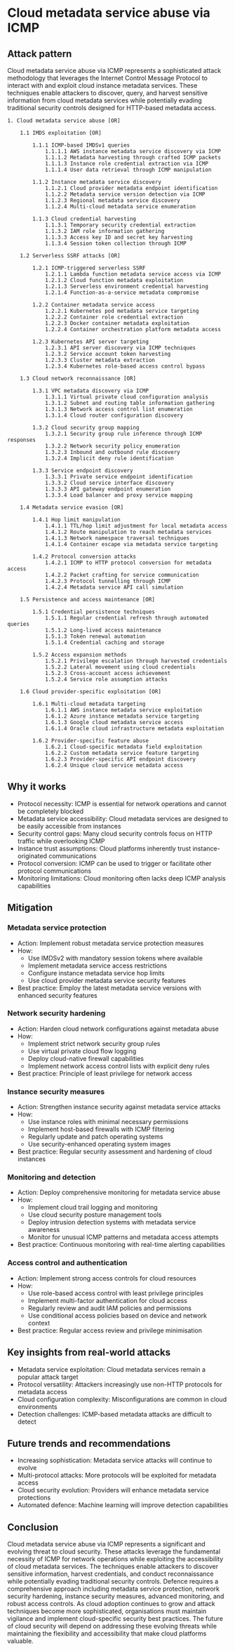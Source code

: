 # Cloud metadata service abuse via ICMP

## Attack pattern

Cloud metadata service abuse via ICMP represents a sophisticated attack methodology that leverages the Internet 
Control Message Protocol to interact with and exploit cloud instance metadata services. These techniques enable 
attackers to discover, query, and harvest sensitive information from cloud metadata services while potentially 
evading traditional security controls designed for HTTP-based metadata access.

```text
1. Cloud metadata service abuse [OR]

    1.1 IMDS exploitation [OR]
    
        1.1.1 ICMP-based IMDSv1 queries
            1.1.1.1 AWS instance metadata service discovery via ICMP
            1.1.1.2 Metadata harvesting through crafted ICMP packets
            1.1.1.3 Instance role credential extraction via ICMP
            1.1.1.4 User data retrieval through ICMP manipulation
            
        1.1.2 Instance metadata service discovery
            1.1.2.1 Cloud provider metadata endpoint identification
            1.1.2.2 Metadata service version detection via ICMP
            1.1.2.3 Regional metadata service discovery
            1.1.2.4 Multi-cloud metadata service enumeration
            
        1.1.3 Cloud credential harvesting
            1.1.3.1 Temporary security credential extraction
            1.1.3.2 IAM role information gathering
            1.1.3.3 Access key ID and secret key harvesting
            1.1.3.4 Session token collection through ICMP
            
    1.2 Serverless SSRF attacks [OR]
    
        1.2.1 ICMP-triggered serverless SSRF
            1.2.1.1 Lambda function metadata service access via ICMP
            1.2.1.2 Cloud function metadata exploitation
            1.2.1.3 Serverless environment credential harvesting
            1.2.1.4 Function-as-a-service metadata compromise
            
        1.2.2 Container metadata service access
            1.2.2.1 Kubernetes pod metadata service targeting
            1.2.2.2 Container role credential extraction
            1.2.2.3 Docker container metadata exploitation
            1.2.2.4 Container orchestration platform metadata access
            
        1.2.3 Kubernetes API server targeting
            1.2.3.1 API server discovery via ICMP techniques
            1.2.3.2 Service account token harvesting
            1.2.3.3 Cluster metadata extraction
            1.2.3.4 Kubernetes role-based access control bypass
            
    1.3 Cloud network reconnaissance [OR]
    
        1.3.1 VPC metadata discovery via ICMP
            1.3.1.1 Virtual private cloud configuration analysis
            1.3.1.2 Subnet and routing table information gathering
            1.3.1.3 Network access control list enumeration
            1.3.1.4 Cloud router configuration discovery
            
        1.3.2 Cloud security group mapping
            1.3.2.1 Security group rule inference through ICMP responses
            1.3.2.2 Network security policy enumeration
            1.3.2.3 Inbound and outbound rule discovery
            1.3.2.4 Implicit deny rule identification
            
        1.3.3 Service endpoint discovery
            1.3.3.1 Private service endpoint identification
            1.3.3.2 Cloud service interface discovery
            1.3.3.3 API gateway endpoint enumeration
            1.3.3.4 Load balancer and proxy service mapping
            
    1.4 Metadata service evasion [OR]
    
        1.4.1 Hop limit manipulation
            1.4.1.1 TTL/hop limit adjustment for local metadata access
            1.4.1.2 Route manipulation to reach metadata services
            1.4.1.3 Network namespace traversal techniques
            1.4.1.4 Container escape via metadata service targeting
            
        1.4.2 Protocol conversion attacks
            1.4.2.1 ICMP to HTTP protocol conversion for metadata access
            1.4.2.2 Packet crafting for service communication
            1.4.2.3 Protocol tunnelling through ICMP
            1.4.2.4 Metadata service API call simulation
            
    1.5 Persistence and access maintenance [OR]
    
        1.5.1 Credential persistence techniques
            1.5.1.1 Regular credential refresh through automated queries
            1.5.1.2 Long-lived access maintenance
            1.5.1.3 Token renewal automation
            1.5.1.4 Credential caching and storage
            
        1.5.2 Access expansion methods
            1.5.2.1 Privilege escalation through harvested credentials
            1.5.2.2 Lateral movement using cloud credentials
            1.5.2.3 Cross-account access achievement
            1.5.2.4 Service role assumption attacks
            
    1.6 Cloud provider-specific exploitation [OR]
    
        1.6.1 Multi-cloud metadata targeting
            1.6.1.1 AWS instance metadata service exploitation
            1.6.1.2 Azure instance metadata service targeting
            1.6.1.3 Google cloud metadata service access
            1.6.1.4 Oracle cloud infrastructure metadata exploitation
            
        1.6.2 Provider-specific feature abuse
            1.6.2.1 Cloud-specific metadata field exploitation
            1.6.2.2 Custom metadata service feature targeting
            1.6.2.3 Provider-specific API endpoint discovery
            1.6.2.4 Unique cloud service metadata access
```

## Why it works

-   Protocol necessity: ICMP is essential for network operations and cannot be completely blocked
-   Metadata service accessibility: Cloud metadata services are designed to be easily accessible from instances
-   Security control gaps: Many cloud security controls focus on HTTP traffic while overlooking ICMP
-   Instance trust assumptions: Cloud platforms inherently trust instance-originated communications
-   Protocol conversion: ICMP can be used to trigger or facilitate other protocol communications
-   Monitoring limitations: Cloud monitoring often lacks deep ICMP analysis capabilities

## Mitigation

### Metadata service protection

-   Action: Implement robust metadata service protection measures
-   How:
    -   Use IMDSv2 with mandatory session tokens where available
    -   Implement metadata service access restrictions
    -   Configure instance metadata service hop limits
    -   Use cloud provider metadata service security features
-   Best practice: Employ the latest metadata service versions with enhanced security features

### Network security hardening

-   Action: Harden cloud network configurations against metadata abuse
-   How:
    -   Implement strict network security group rules
    -   Use virtual private cloud flow logging
    -   Deploy cloud-native firewall capabilities
    -   Implement network access control lists with explicit deny rules
-   Best practice: Principle of least privilege for network access

### Instance security measures

-   Action: Strengthen instance security against metadata service attacks
-   How:
    -   Use instance roles with minimal necessary permissions
    -   Implement host-based firewalls with ICMP filtering
    -   Regularly update and patch operating systems
    -   Use security-enhanced operating system images
-   Best practice: Regular security assessment and hardening of cloud instances

### Monitoring and detection

-   Action: Deploy comprehensive monitoring for metadata service abuse
-   How:
    -   Implement cloud trail logging and monitoring
    -   Use cloud security posture management tools
    -   Deploy intrusion detection systems with metadata service awareness
    -   Monitor for unusual ICMP patterns and metadata access attempts
-   Best practice: Continuous monitoring with real-time alerting capabilities

### Access control and authentication

-   Action: Implement strong access controls for cloud resources
-   How:
    -   Use role-based access control with least privilege principles
    -   Implement multi-factor authentication for cloud access
    -   Regularly review and audit IAM policies and permissions
    -   Use conditional access policies based on device and network context
-   Best practice: Regular access review and privilege minimisation

## Key insights from real-world attacks

-   Metadata service exploitation: Cloud metadata services remain a popular attack target
-   Protocol versatility: Attackers increasingly use non-HTTP protocols for metadata access
-   Cloud configuration complexity: Misconfigurations are common in cloud environments
-   Detection challenges: ICMP-based metadata attacks are difficult to detect

## Future trends and recommendations

-   Increasing sophistication: Metadata service attacks will continue to evolve
-   Multi-protocol attacks: More protocols will be exploited for metadata access
-   Cloud security evolution: Providers will enhance metadata service protections
-   Automated defence: Machine learning will improve detection capabilities

## Conclusion

Cloud metadata service abuse via ICMP represents a significant and evolving threat to cloud security. These attacks leverage the fundamental necessity of ICMP for network operations while exploiting the accessibility of cloud metadata services. The techniques enable attackers to discover sensitive information, harvest credentials, and conduct reconnaissance while potentially evading traditional security controls. Defence requires a comprehensive approach including metadata service protection, network security hardening, instance security measures, advanced monitoring, and robust access controls. As cloud adoption continues to grow and attack techniques become more sophisticated, organisations must maintain vigilance and implement cloud-specific security best practices. The future of cloud security will depend on addressing these evolving threats while maintaining the flexibility and accessibility that make cloud platforms valuable.
